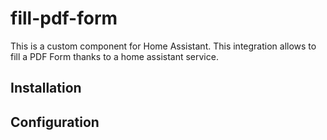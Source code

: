 # fill-pdf-form
This is a custom component for Home Assistant. This integration allows to fill a PDF Form thanks to a home assistant service.

## Installation

## Configuration
